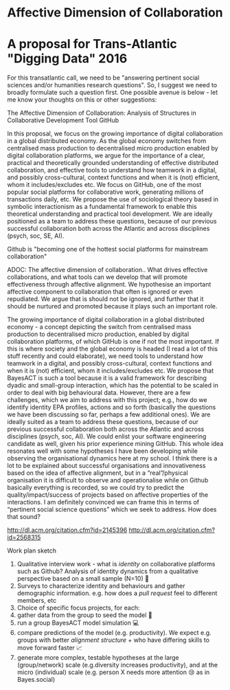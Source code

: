 # Affective Dimension of Collaboration
# A proposal for Trans-Atlantic "Digging Data" 2016


 For this transatlantic call, we need to be "answering pertinent social sciences and/or humanities research questions".  So,  I suggest we need to broadly formulate such a question first.   One possible avenue is below - let me know your thoughts on this or other suggestions: 

The Affective Dimension of Collaboration: Analysis of Structures in Collaborative Development Tool GitHub

In this proposal, we focus on the growing importance of digital collaboration in a global distributed economy.  As the global economy switches from centralised mass production to decentralised micro production enabled by digital collaboration platforms, we argue for the importance of a clear, practical and theoretically grounded understanding of effective distributed collaboration, and effective tools to understand how teamwork in a digital, and possibly cross-cultural, context functions and when it is (not) efficient, whom it includes/excludes etc. We focus on GitHub, one of the most popular social platforms for collaborative work, generating millions of transactions daily, etc. We propose the use of sociological theory based in symbolic interactionism as a fundamental framework to enable this theoretical understanding and practical tool development.  We are ideally positioned as a team to address these questions, because of our previous successful collaboration both across the Atlantic and across disciplines (psych, soc, SE, AI). 

Github is "becoming one of the hottest social platforms for mainstream collaboration"



ADOC: The affective dimension of collaboration..
What drives effective collaborations, and what tools can we develop that will promote effectiveness through affective alignment.  We hypothesise an important affective component to collaboration that often is ignored or even repudiated. We argue that is should not be ignored, and further that it should be nurtured and promoted because it plays such an important role.

The growing importance of digital collaboration in a global distributed economy - a concept depicting the switch from centralised mass production to decentralised micro production, enabled by digital collaboration platforms, of which GitHub is one if not the most important. If this is where society and the global economy is headed (I read a lot of this stuff recently and could elaborate), we need tools to understand how teamwork in a digital, and possibly cross-cultural, context functions and when it is (not) efficient, whom it includes/excludes etc. We propose that BayesACT is such a tool because it is a valid framework for describing dyadic and small-group interaction, which has the potential to be scaled in order to deal with big behavioural data. However, there are a few challenges, which we aim to address with this project; e.g., how do we identify identity EPA profiles, actions and so forth (basically the questions we have been discussing so far, perhaps a few additional ones). We are ideally suited as a team to address these questions, because of our previous successful collaboration both across the Atlantic and across disciplines (psych, soc, AI). We could enlist your software engineering candidate as well, given his prior experience mining GitHub.
This whole idea resonates well with some hypotheses I have been developing while observing the organisational dynamics here at my school. I think there is a lot to be explained about successful organisations and innovativeness based on the idea of affective alignment, but in a “real”/physical organisation it is difficult to observe and operationalise while on Github basically everything is recorded, so we could try to predict the quality/impact/success of projects based on affective properties of the interactions. I am definitely convinced we can frame this in terms of “pertinent social science questions” which we seek to address.
How does that sound?


http://dl.acm.org/citation.cfm?id=2145396
http://dl.acm.org/citation.cfm?id=2568315

Work plan sketch

1. Qualitative interview work - what is *identity* on collaborative platforms such as Github? Analysis of identity dynamics from a qualitative perspective based on a small sample (N=10) :pencil:
2. Surveys to characterize identity and behaviours and gather demographic information.  e.g. how does a *pull request* feel to different members, etc
3. Choice of specific focus projects, for each:
  1. gather data from the group to seed the model :minidisc:
  2. run a group BayesACT model simulation :computer:
  3. compare predictions of the model (e.g. productivity).  We expect e.g. groups with better *alignment structure* + who have differing skills to move forward faster  :chart_with_upwards_trend:
4. generate more complex, testable hypotheses at the large (group/network) scale (e.g.diversity increases productivity), and at the micro (individual) scale (e.g. person X needs more attention :cry: as in Bayes.social)
